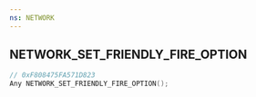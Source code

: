 ```yaml
---
ns: NETWORK
---
```

## NETWORK_SET_FRIENDLY_FIRE_OPTION

```c
// 0xF808475FA571D823
Any NETWORK_SET_FRIENDLY_FIRE_OPTION();
```

